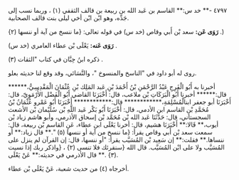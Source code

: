 ٤٧٩٧ -** خد س:** القاسم بن عَبد الله بن ربيعة بن قالف الثقفي (١) ، وربما نسب إلى جَدِّه، وهو ابْن ابْن أخي ليلى بنت قالف الصحابية.

**رَوَى عَن:** سعد بْن أَبي وقاص (خد س) في قوله تعالى: {ما ننسخ من آية أو ننسها (٢} .)

**رَوَى عَنه:** يَعْلَى بْن عطاء العامري (خد س) .

ذكره ابنُ حِبَّان في كتاب "الثقات (٣) .

روى له أبو داود في "الناسخ والمنسوخ "، والنَّسَائي، وقد وقع لنا حديثه بعلو.

أخبرنا به أَبُو الْفَرِجِ عَبْدُ الرَّحْمَنِ بْنُ أَحْمَدَ بْنِ عَبد المَلِك بْنِ عُثْمَانَ الْمَقْدِسِيُّ،****** قال:****** أخبرنا أَبُو الْبَرَكَاتِ بْن ملاعب، قال: أَخْبَرَنَا القاضي أَبُو الْفَضْل الأُرْمَوِيّ، قال: أَخْبَرَنَا أبو جعفر ابنالْمُسْلِمَةِ،************ قال:************ أَخْبَرَنَا أَبُو عَمْرو عُثْمَانُ بْنُ مُحَمَّدِ بْنِ القاسم ابن الأدمي، قال: أَخْبَرَنَا أَبُو بَكْر عَبد اللَّهِ بْن سُلَيْمان بْن الأشعث السجستاني، قال: حَدَّثَنَا عَبد الله بْن مُحَمَّد بْن إسحاق الأذرمي، وأبو هاشم زياد بْن أيوب،** قَالا:** أَخْبَرَنَا هشيم، قال: أخرنا يَعْلَى ابن عطاء، عَنِ القاسم بْن ربيعة، قال: سمعت سعد بْن أَبي وقاص يقرأ: {ما ننسخ من آية أو ننسها (٥) ".** قال زياد:** أو ننساها.** فقلت:** إن سَعِيد بْن المُسَيَّب يقرأ: "أو ننسها، قال: إن القرآن لم ينزل على المُسَيَّب ولا على ابْن المُسَيَّب. قال الله {سنقرئك فلا تنسى (٢} ، {واذكر ربك إذا نسيت (٣} .** قال الأذرمي في حديثه:** عَنْ يَعْلَى.

أخرجاه (٤) من حديث شعبة، عَنْ يَعْلَى بْن عطاء.